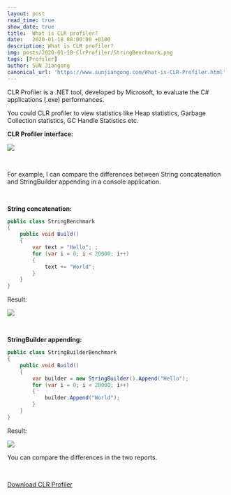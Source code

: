 ```yaml
---
layout: post
read_time: true
show_date: true
title:  What is CLR profiler?
date:   2020-01-18 08:00:00 +0100
description: What is CLR profiler? 
img: posts/2020-01-18-ClrProfiler/StringBenchmark.png
tags: [Profiler]
author: SUN Jiangong
canonical_url: 'https://www.sunjiangong.com/What-is-CLR-Profiler.html'
---
```


CLR Profiler is a .NET tool, developed by Microsoft, to evaluate the C# applications (.exe) performances.

You could CLR profiler to view statistics like Heap statistics, Garbage Collection statistics, GC Handle Statistics etc.

<b>CLR Profiler interface:</b>

![](./../../../assets/img/posts/2020-01-18-ClrProfiler/CLR_Profiler.PNG)

<!--more-->
<br/>

For example, I can compare the differences between String concatenation and StringBuilder appending in a console application.

<br />

<b>String concatenation:</b>

```csharp
public class StringBenchmark
{
    public void Build()
    {
        var text = "Hello"; ;
        for (var i = 0; i < 20000; i++)
        {
            text += "World";
        }
    }
}
```

Result:

![](./../../../assets/img/posts/2020-01-18-ClrProfiler/StringBenchmark.PNG)


<br/>


<b>StringBuilder appending:</b>
```csharp
public class StringBuilderBenchmark
{
    public void Build()
    {
        var builder = new StringBuilder().Append("Hello");
        for (var i = 0; i < 20000; i++)
        {
            builder.Append("World");
        }
    }
}
```

Result:

![](./../../../assets/img/posts/2020-01-18-ClrProfiler/StringBuilderBenchmark.PNG)


You can compare the differences in the two reports.

<br/>

[Download CLR Profiler](https://github.com/microsoftarchive/clrprofiler/releases)